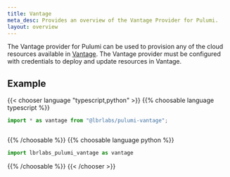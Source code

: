 ```yaml
---
title: Vantage
meta_desc: Provides an overview of the Vantage Provider for Pulumi.
layout: overview
---
```


The Vantage provider for Pulumi can be used to provision any of the cloud resources available in [Vantage](https://vantage.sh).
The Vantage provider must be configured with credentials to deploy and update resources in Vantage.

## Example

{{< chooser language "typescript,python" >}}
{{% choosable language typescript %}}

```typescript
import * as vantage from "@lbrlabs/pulumi-vantage";



```

{{% /choosable %}}
{{% choosable language python %}}

```python
import lbrlabs_pulumi_vantage as vantage


```

{{% /choosable %}}
{{< /chooser >}}
